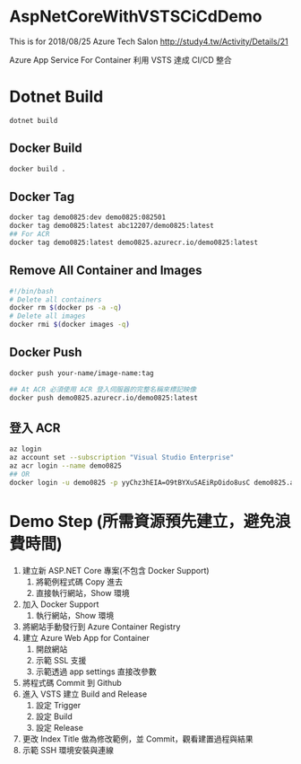 # AspNetCoreWithVSTSCiCdDemo

This is for 2018/08/25 Azure Tech Salon
http://study4.tw/Activity/Details/21

Azure App Service For Container 利用 VSTS 達成 CI/CD 整合



# Dotnet Build

```
dotnet build
```

## Docker Build

```bash
docker build .
```

## Docker Tag

```bash
docker tag demo0825:dev demo0825:082501
docker tag demo0825:latest abc12207/demo0825:latest
## For ACR
docker tag demo0825:latest demo0825.azurecr.io/demo0825:latest
```

## Remove All Container and Images

```bash
#!/bin/bash
# Delete all containers
docker rm $(docker ps -a -q)
# Delete all images
docker rmi $(docker images -q)
```

## Docker Push

```bash
docker push your-name/image-name:tag

## At ACR 必須使用 ACR 登入伺服器的完整名稱來標記映像
docker push demo0825.azurecr.io/demo0825:latest
```

## 登入 ACR

```bash
az login
az account set --subscription "Visual Studio Enterprise"
az acr login --name demo0825
## OR
docker login -u demo0825 -p yyChz3hEIA=O9tBYXuSAEiRpOido8usC demo0825.azurecr.io
```



# Demo Step (所需資源預先建立，避免浪費時間)

1. 建立新 ASP.NET Core 專案(不包含 Docker Support)
   1. 將範例程式碼 Copy 進去
   2. 直接執行網站，Show 環境
2. 加入 Docker Support
   1. 執行網站，Show 環境
3. 將網站手動發行到 Azure Container Registry
4. 建立 Azure Web App for Container
   1. 開啟網站
   2. 示範 SSL 支援
   3. 示範透過 app settings 直接改參數
5. 將程式碼 Commit 到 Github
6. 進入 VSTS 建立 Build and Release
   1. 設定 Trigger
   2. 設定 Build
   3. 設定 Release
7. 更改 Index Title 做為修改範例，並 Commit，觀看建置過程與結果
8. 示範 SSH 環境安裝與連線

